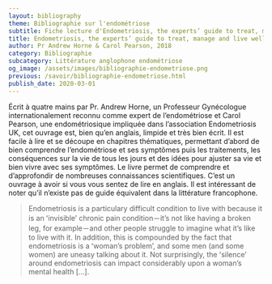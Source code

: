 ```yaml
---
layout: bibliography
theme: Bibliographie sur l'endométriose
subtitle: Fiche lecture d'Endometriosis, the experts’ guide to treat, manage and live well with your symptoms de Andrew Horne et Carol Pearson
title: Endometriosis, the experts’ guide to treat, manage and live well with your symptoms
author: Pr Andrew Horne & Carol Pearson, 2018
category: Bibliographie
subcategory: Littérature anglophone endométriose
og_image: /assets/images/bibliographie-endometriose.png
previous: /savoir/bibliographie-endometriose.html
publish_date: 2020-03-01
---
```

Écrit à quatre mains par Pr. Andrew Horne, un Professeur Gynécologue internationalement reconnu comme expert de l’endométriose et Carol Pearson, une endométriosique impliquée dans l’association Endometriosis UK, cet ouvrage est, bien qu’en anglais, limpide et très bien écrit. Il est facile à lire et se découpe en chapitres thématiques, permettant d’abord de bien comprendre l’endométriose et ses symptômes puis les traitements, les conséquences sur la vie de tous les jours et des idées pour ajuster sa vie et bien vivre avec ses symptômes. Le livre permet de comprendre et d’approfondir de nombreuses connaissances scientifiques. C’est un ouvrage à avoir si vous vous sentez de lire en anglais. Il est intéressant de noter qu’il n’existe pas de guide équivalent dans la littérature francophone.

>Endometriosis is a particulary difficult condition to live with because it is an ʻinvisibleʼ chronic pain condition－it’s not like having a broken leg, for example－and other people struggle to imagine what it’s like to live with it. In addition, this is compounded by the fact that endometriosis is a ʻwoman’s problemʼ, and some men (and some women) are uneasy talking about it. Not surprisingly, the ʻsilenceʼ around endometriosis can impact considerably upon a woman’s mental health […].